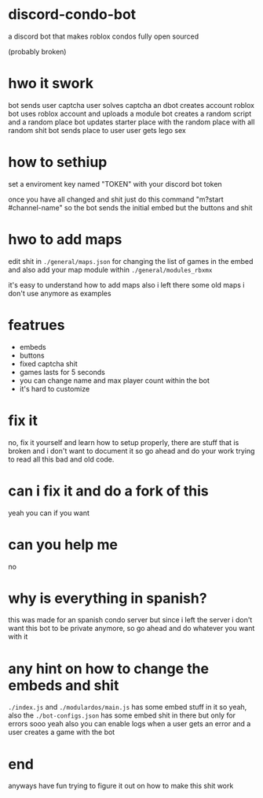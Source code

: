 # discord-condo-bot
a discord bot that makes roblox condos fully open sourced

(probably broken)

# hwo it swork
bot sends user captcha
user solves captcha an dbot creates account roblox
bot uses roblox account and uploads a module
bot creates a random script and a random place 
bot updates starter place with the random place with all random shit
bot sends place to user
user gets lego sex

# how to sethiup
set a enviroment key named "TOKEN" with your discord bot token

once you have all changed and shit just do this command "m?start #channel-name" so the bot sends the initial embed but the buttons and shit

# hwo to add maps
edit shit in `./general/maps.json` for changing the list of games in the embed and also add your map module within `./general/modules_rbxmx`

it's easy to understand how to add maps also i left there some old maps i don't use anymore as examples

# featrues
- embeds
- buttons
- fixed captcha shit
- games lasts for 5 seconds
- you can change name and max player count within the bot
- it's hard to customize

# fix it
no, fix it yourself and learn how to setup properly, there are stuff that is broken and i don't want to document it so go ahead and do your work trying to read all this bad and old code.

# can i fix it and do a fork of this
yeah you can if you want

# can you help me
no

# why is everything in spanish?
this was made for an spanish condo server but since i left the server i don't want this bot to be private anymore, so go ahead and do whatever you want with it

# any hint on how to change the embeds and shit
`./index.js` and `./modulardos/main.js` has some embed stuff in it so yeah, also the `./bot-configs.json` has some embed shit in there but only for errors sooo yeah
also you can enable logs when a user gets an error and a user creates a game with the bot

# end
anyways have fun trying to figure it out on how to make this shit work
